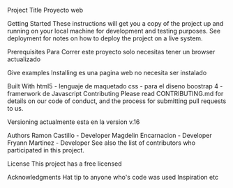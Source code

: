 Project Title
Proyecto web

Getting Started
These instructions will get you a copy of the project up and running on your local machine for development and testing purposes. See deployment for notes on how to deploy the project on a live system.

Prerequisites
Para Correr este proyecto solo necesitas tener un browser actualizado 

Give examples
Installing
es una pagina web no necesita ser instalado



Built With
html5 - lenguaje de maquetado
css - para el diseno
boostrap 4 - framerwork de Javascript
Contributing
Please read CONTRIBUTING.md for details on our code of conduct, and the process for submitting pull requests to us.

Versioning
actualmente esta en la version v.16

Authors
Ramon Castillo - Developer 
Magdelin  Encarnacion  - Developer
Fryann Martinez - Developer
See also the list of contributors who participated in this project.

License
This project  has a free  licensed 

Acknowledgments
Hat tip to anyone who's code was used
Inspiration
etc
